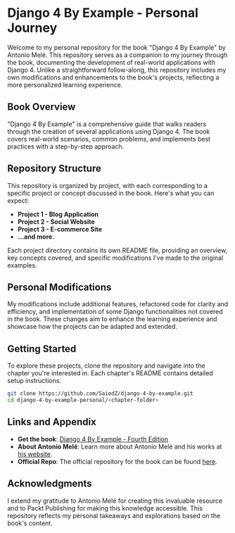 # Django 4 By Example - Personal Journey

Welcome to my personal repository for the book "Django 4 By Example" by Antonio Melé. This repository serves as a companion to my journey through the book, documenting the development of real-world applications with Django 4. Unlike a straightforward follow-along, this repository includes my own modifications and enhancements to the book's projects, reflecting a more personalized learning experience.

## Book Overview

"Django 4 By Example" is a comprehensive guide that walks readers through the creation of several applications using Django 4. The book covers real-world scenarios, common problems, and implements best practices with a step-by-step approach.

## Repository Structure

This repository is organized by project, with each corresponding to a specific project or concept discussed in the book. Here's what you can expect:

- **Project 1 - Blog Application**
- **Project 2 - Social Website**
- **Project 3 - E-commerce Site**
- **...and more**.

Each project directory contains its own README file, providing an overview, key concepts covered, and specific modifications I've made to the original examples.

## Personal Modifications

My modifications include additional features, refactored code for clarity and efficiency, and implementation of some Django functionalities not covered in the book. These changes aim to enhance the learning experience and showcase how the projects can be adapted and extended.

## Getting Started

To explore these projects, clone the repository and navigate into the chapter you're interested in. Each chapter's README contains detailed setup instructions.

```bash
git clone https://github.com/SaiedZ/django-4-by-example.git
cd django-4-by-example-personal/<chapter-folder>
```

## Links and Appendix

- **Get the book**: [Django 4 By Example - Fourth Edition](https://www.packtpub.com/product/django-4-by-example-fourth-edition/9781801813051)
- **About Antonio Melé**: Learn more about Antonio Melé and his works at [his website](https://antoniomele.es/).
- **Official Repo**: The official repository for the book can be found [here](https://github.com/PacktPublishing/Django-4-by-example).

## Acknowledgments

I extend my gratitude to Antonio Melé for creating this invaluable resource and to Packt Publishing for making this knowledge accessible. This repository reflects my personal takeaways and explorations based on the book's content.
